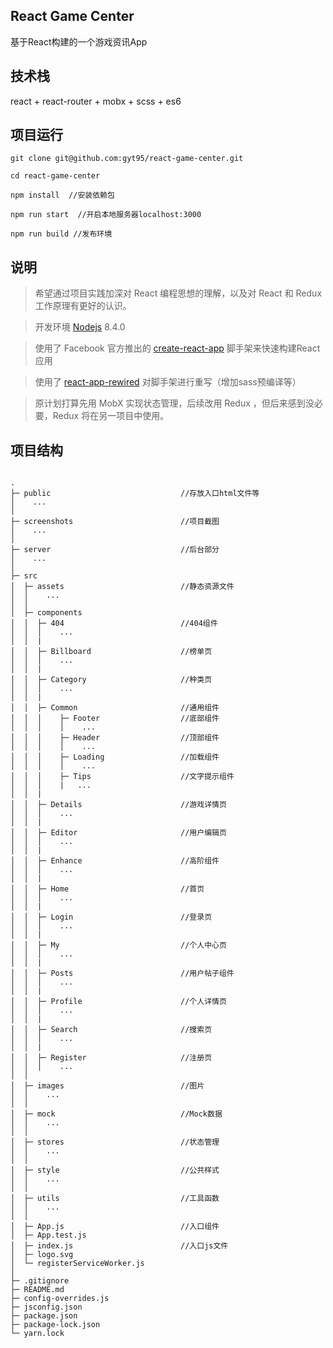 ## React Game Center
基于React构建的一个游戏资讯App

## 技术栈
react + react-router + mobx + scss + es6

## 项目运行
```
git clone git@github.com:gyt95/react-game-center.git

cd react-game-center

npm install  //安装依赖包

npm run start  //开启本地服务器localhost:3000

npm run build //发布环境
```

## 说明
> 希望通过项目实践加深对 React 编程思想的理解，以及对 React 和 Redux 工作原理有更好的认识。

> 开发环境 [Nodejs](https://nodejs.org/zh-cn/) 8.4.0

> 使用了 Facebook 官方推出的 [create-react-app](https://github.com/facebookincubator/create-react-app) 脚手架来快速构建React应用

> 使用了 [react-app-rewired](https://github.com/timarney/react-app-rewired) 对脚手架进行重写（增加sass预编译等）

> 原计划打算先用 MobX 实现状态管理，后续改用 Redux ，但后来感到没必要，Redux 将在另一项目中使用。

## 项目结构

```

.
├─ public                             //存放入口html文件等
│    ...
│
├─ screenshots                        //项目截图
│    ...
│
├─ server                             //后台部分
│    ...
│
├─ src
│  ├─ assets                          //静态资源文件
│  │    ...
│  │
│  ├─ components
│  │  ├─ 404                          //404组件
│  │  │    ...
│  │  |
│  │  ├─ Billboard                    //榜单页
│  │  │    ...
│  │  |
│  │  ├─ Category                     //种类页
│  │  │    ...
│  │  |
│  │  ├─ Common                       //通用组件
│  │  │    ├─ Footer                  //底部组件
│  │  │    │    ...
│  │  │    ├─ Header                  //顶部组件
│  │  │    │    ...
│  │  │    ├─ Loading                 //加载组件
│  │  │    │    ...
│  │  │    ├─ Tips                    //文字提示组件
│  │  │    |   ...
│  │  |
│  │  ├─ Details                      //游戏详情页
│  │  │    ...
│  │  |
│  │  ├─ Editor                       //用户编辑页
│  │  │    ...
│  │  |
│  │  ├─ Enhance                      //高阶组件
│  │  │    ...
│  │  |
│  │  ├─ Home                         //首页
│  │  │    ...
│  │  |
│  │  ├─ Login                        //登录页
│  │  │    ...
│  │  |
│  │  ├─ My                           //个人中心页
│  │  │    ...
│  │  |
│  │  ├─ Posts                        //用户帖子组件
│  │  │    ...
│  │  |
│  │  ├─ Profile                      //个人详情页
│  │  │    ...
│  │  |
│  │  ├─ Search                       //搜索页
│  │  │    ...
│  │  |
│  │  ├─ Register                     //注册页
│  │  │    ...
│  │
│  ├─ images                          //图片
│  │    ...
│  │
│  ├─ mock                            //Mock数据
│  │    ...
│  │
│  ├─ stores                          //状态管理
│  │    ...
│  │
│  ├─ style                           //公共样式
│  │    ...
│  │
│  ├─ utils                           //工具函数
│  │    ...
│  │
│  ├─ App.js                          //入口组件
│  ├─ App.test.js
│  ├─ index.js                        //入口js文件
│  ├─ logo.svg
│  └─ registerServiceWorker.js
│
├─ .gitignore
├─ README.md
├─ config-overrides.js
├─ jsconfig.json
├─ package.json
├─ package-lock.json
└─ yarn.lock


```
